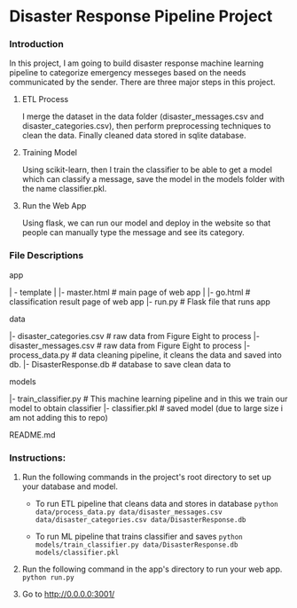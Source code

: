 # Disaster Response Pipeline Project

### Introduction

In this project, I am going to build disaster response machine learning pipeline to categorize emergency messeges based on the needs communicated by the sender. 
There are three major steps in this project. 

1. ETL Process

    I merge the dataset in the data folder (disaster_messages.csv and disaster_categories.csv), then perform preprocessing techniques to clean the data. Finally cleaned data stored in sqlite database.

2. Training Model

    Using scikit-learn, then I train the classifier to be able to get a model which can classify a message, save the model in the models folder with the name classifier.pkl.

3. Run the Web App

    Using flask, we can run our model and deploy in the website so that people can manually type the message and see its category.

### File Descriptions

app

| - template
| |- master.html # main page of web app
| |- go.html # classification result page of web app
|- run.py # Flask file that runs app

data

|- disaster_categories.csv # raw data  from Figure Eight to process
|- disaster_messages.csv # raw data  from Figure Eight to process
|- process_data.py # data cleaning pipeline, it cleans the data and saved into db.
|- DisasterResponse.db # database to save clean data to

models

|- train_classifier.py # This machine learning pipeline and in this we train our model to obtain classifier
|- classifier.pkl # saved model (due to large size i am not adding this to repo)

README.md



### Instructions:
1. Run the following commands in the project's root directory to set up your database and model.

    - To run ETL pipeline that cleans data and stores in database
        `python data/process_data.py data/disaster_messages.csv data/disaster_categories.csv data/DisasterResponse.db`
        
    - To run ML pipeline that trains classifier and saves
        `python models/train_classifier.py data/DisasterResponse.db models/classifier.pkl`

2. Run the following command in the app's directory to run your web app.
    `python run.py`

3. Go to http://0.0.0.0:3001/
